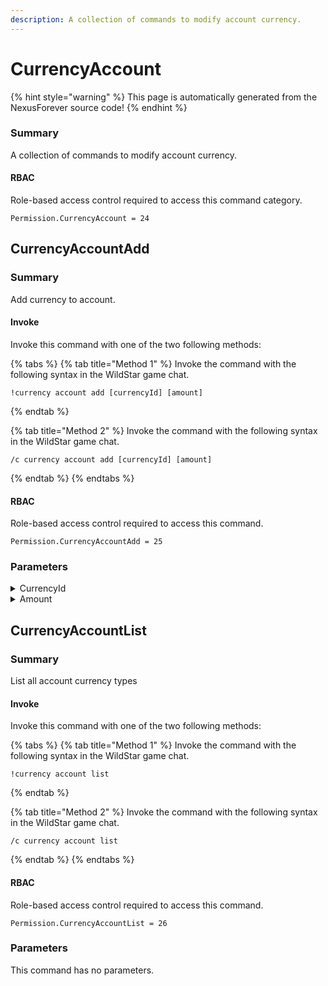 ```yaml
---
description: A collection of commands to modify account currency.
---
```


# CurrencyAccount

{% hint style="warning" %}
This page is automatically generated from the NexusForever source code!
{% endhint %}

### Summary

A collection of commands to modify account currency.

#### RBAC

Role-based access control required to access this command category.

```
Permission.CurrencyAccount = 24
```

## CurrencyAccountAdd

### Summary

Add currency to account.

#### Invoke

Invoke this command with one of the two following methods:

{% tabs %}
{% tab title="Method 1" %}
Invoke the command with the following syntax in the WildStar game chat.

```
!currency account add [currencyId] [amount]
```
{% endtab %}

{% tab title="Method 2" %}
Invoke the command with the following syntax in the WildStar game chat.

```
/c currency account add [currencyId] [amount]
```
{% endtab %}
{% endtabs %}

#### RBAC

Role-based access control required to access this command.

```
Permission.CurrencyAccountAdd = 25
```

### Parameters

<details>

<summary>CurrencyId</summary>

#### Summary

Account currency id to grant.

#### Optional

No

</details>

<details>

<summary>Amount</summary>

#### Summary

Amount of currency to grant.

#### Optional

No

</details>

## CurrencyAccountList

### Summary

List all account currency types

#### Invoke

Invoke this command with one of the two following methods:

{% tabs %}
{% tab title="Method 1" %}
Invoke the command with the following syntax in the WildStar game chat.

```
!currency account list
```
{% endtab %}

{% tab title="Method 2" %}
Invoke the command with the following syntax in the WildStar game chat.

```
/c currency account list 
```
{% endtab %}
{% endtabs %}

#### RBAC

Role-based access control required to access this command.

```
Permission.CurrencyAccountList = 26
```

### Parameters

This command has no parameters.

